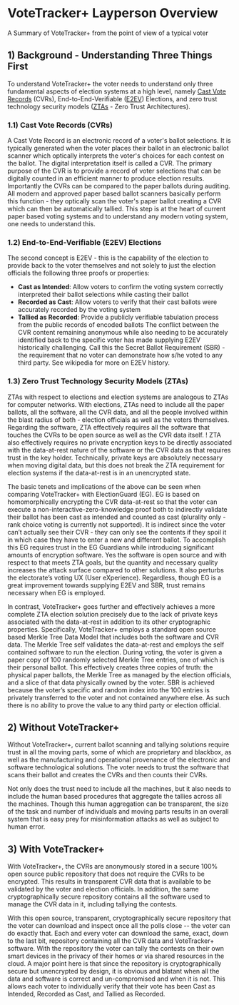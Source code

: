 # VoteTracker+ Layperson Overview

A Summary of VoteTracker+ from the point of view of a typical voter

## 1) Background - Understanding Three Things First

To understand VoteTracker+ the voter needs to understand only three fundamental aspects of election systems at a high level, namely [Cast Vote Records][Cast Vote Record] (CVRs), End-to-End-Verifiable ([E2EV][E2EV]) Elections, and zero trust technology security models ([ZTAs][ZTA] - Zero Trust Architectures).

### 1.1) Cast Vote Records (CVRs)

A Cast Vote Record is an electronic record of a voter's ballot selections. It is typically generated when the voter places their ballot in an electronic ballot scanner which optically interprets the voter's choices for each contest on the ballot. The digital interpretation itself is called a CVR. The primary purpose of the CVR is to provide a record of voter selections that can be digitally counted in an efficient manner to produce election results. Importantly the CVRs can be compared to the paper ballots during auditing.
All modern and approved paper based ballot scanners basically perform this function - they optically scan the voter's paper ballot creating a CVR which can then be automatically tallied. This step is at the heart of current paper based voting systems and to understand any modern voting system, one needs to understand this.

### 1.2) End-to-End-Verifiable (E2EV) Elections

The second concept is E2EV - this is the capability of the election to provide back to the voter themselves and not solely to just the election officials the following three proofs or properties:
- __Cast as Intended__: Allow voters to confirm the voting system correctly interpreted their ballot selections while casting their ballot
- __Recorded as Cast__: Allow voters to verify that their cast ballots were accurately recorded by the voting system
- __Tallied as Recorded__: Provide a publicly verifiable tabulation process from the public records of encoded ballots
The conflict between the CVR content remaining anonymous while also needing to be accurately identified back to the specific voter has made supplying E2EV historically challenging.  Call this the Secret Ballot Requirement (SBR) - the requirement that no voter can demonstrate how s/he voted to any third party.  See wikipedia for more on E2EV history.

### 1.3) Zero Trust Technology Security Models (ZTAs)

ZTAs with respect to elections and election systems are analogous to ZTAs for computer networks.  With elections, ZTAs need to include all the paper ballots, all the software, all the CVR data, and all the people involved within the blast radius of both - election officials as well as the voters themselves.  Regarding the software, ZTA effectively requires all the software that touches the CVRs to be open source as well as the CVR data itself.  !  ZTA also effectively requires no private encryption keys to be directly associated with the data-at-rest nature of the software or the CVR data as that requires trust in the key holder.  Technically, private keys are absolutely necessary when moving digital data, but this does not break the ZTA requirement for election systems if the data-at-rest is in an unencrypted state.

The basic tenets and implications of the above can be seen when comparing VoteTracker+ with ElectionGuard (EG).  EG is based on homomorphically encrypting the CVR data-at-rest so that the voter can execute a non-interactive-zero-knowledge proof both to indirectly validate their ballot has been cast as intended and counted as cast (plurality only - rank choice voting is currently not supported).  It is indirect since the voter can’t actually see their CVR - they can only see the contents if they spoil it in which case they have to enter a new and different ballot.  To accomplish this EG requires trust in the EG Guardians while introducing significant amounts of encryption software.  Yes the software is open source and with respect to that meets ZTA goals, but the quantity and necessary quality increases the attack surface compared to other solutions.  It also perturbs the electorate’s voting UX (User eXperience).  Regardless, though EG is a great improvement towards supplying E2EV and SBR, trust remains necessary when EG is employed.

In contrast, VoteTracker+ goes further and effectively achieves a more complete ZTA election solution precisely due to the lack of private keys associated with the data-at-rest in addition to its other cryptographic properties.  Specifically, VoteTracker+ employs a standard open source based Merkle Tree Data Model that includes both the software and CVR data.  The Merkle Tree self validates the data-at-rest and employs the self contained software to run the election.  During voting, the voter is given a paper copy of 100 randomly selected Merkle Tree entries, one of which is their personal ballot.  This effectively creates three copies of truth: the physical paper ballots, the Merkle Tree as managed by the election officials, and a slice of that data physically owned by the voter.  SBR is achieved because the voter’s specific and random index into the 100 entries is privately transferred to the voter and not contained anywhere else.  As such there is no ability to prove the value to any third party or election official.

## 2) Without VoteTracker+

Without VoteTracker+, current ballot scanning and tallying solutions require trust in all the moving parts, some of which are proprietary and blackbox, as well as the manufacturing and operational provenance of the electronic and software technological solutions. The voter needs to trust the software that scans their ballot and creates the CVRs and then counts their CVRs.

Not only does the trust need to include all the machines, but it also needs to include the human based procedures that aggregate the tallies across all the machines. Though this human aggregation can be transparent, the size of the task and number of individuals and moving parts results in an overall system that is easy prey for misinformation attacks as well as subject to human error.

## 3) With VoteTracker+

With VoteTracker+, the CVRs are anonymously stored in a secure 100% open source public repository that does not require the CVRs to be encrypted. This results in transparent CVR data that is available to be validated by the voter and election officials. In addition, the same cryptographically secure repository contains all the software used to manage the CVR data in it, including tallying the contests.

With this open source, transparent, cryptographically secure repository that the voter can download and inspect once all the polls close -- the voter can do exactly that. Each and every voter can download the same, exact, down to the last bit, repository containing all the CVR data and VoteTracker+ software. With the repository the voter can tally the contests on their own smart devices in the privacy of their homes or via shared resources in the cloud. A major point here is that since the repository is cryptographically secure but unencrypted by design, it is obvious and blatant when all the data and software is correct and un-compromised and when it is not.
This allows each voter to individually verify that their vote has been Cast as Intended, Recorded as Cast, and Tallied as Recorded.


[Cast Vote Record]: https://pages.nist.gov/ElectionGlossary/#cast-vote-record
[E2EV]: https://www.eac.gov/voting-equipment/end-end-e2e-protocol-evaluation-process
[E2EV.md]: ./E2EV.md
[ZTA]: https://en.wikipedia.org/wiki/Zero_trust_security_model
